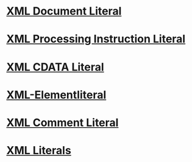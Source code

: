 # [XML Document Literal](xml-document-literal.md)
# [XML Processing Instruction Literal](xml-processing-instruction-literal.md)
# [XML CDATA Literal](xml-cdata-literal.md)
# [XML-Elementliteral](xml-element-literal.md)
# [XML Comment Literal](xml-comment-literal.md)
# [XML Literals](index.md)
